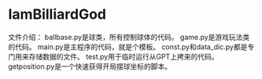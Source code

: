 # IamBilliardGod

文件介绍：
  ballbase.py是球类，所有控制球体的代码。
  game.py是游戏玩法类的代码。
  main.py是主程序的代码，就是个模板。
  const.py和data_dic.py都是专门用来存储数据的文件。
  test.py用于临时运行从GPT上拷来的代码。
  getposition.py是一个快速获得开局摆球坐标的脚本。

